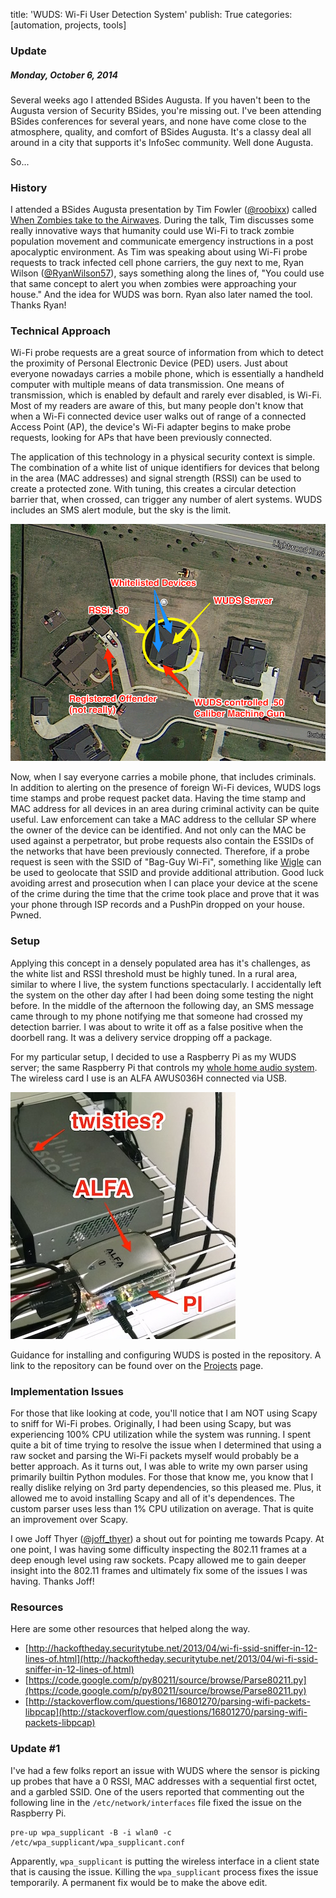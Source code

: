 title: 'WUDS: Wi-Fi User Detection System'
publish: True
categories: [automation, projects, tools]

### Update

##### Monday, October 6, 2014

Several weeks ago I attended BSides Augusta. If you haven't been to the Augusta version of Security BSides, you're missing out. I've been attending BSides conferences for several years, and none have come close to the atmosphere, quality, and comfort of BSides Augusta. It's a classy deal all around in a city that supports it's InfoSec community. Well done Augusta.

So...

### History

I attended a BSides Augusta presentation by Tim Fowler ([@roobixx](https://twitter.com/roobixx)) called [When Zombies take to the Airwaves](https://www.youtube.com/watch?v=DySBqlsIs5A). During the talk, Tim discusses some really innovative ways that humanity could use Wi-Fi to track zombie population movement and communicate emergency instructions in a post apocalyptic environment. As Tim was speaking about using Wi-Fi probe requests to track infected cell phone carriers, the guy next to me, Ryan Wilson ([@RyanWilson57](https://twitter.com/RyanWilson57)), says something along the lines of, "You could use that same concept to alert you when zombies were approaching your house." And the idea for WUDS was born. Ryan also later named the tool. Thanks Ryan!

<!-- READMORE -->

### Technical Approach

Wi-Fi probe requests are a great source of information from which to detect the proximity of Personal Electronic Device (PED) users. Just about everyone nowadays carries a mobile phone, which is essentially a handheld computer with multiple means of data transmission. One means of transmission, which is enabled by default and rarely ever disabled, is Wi-Fi. Most of my readers are aware of this, but many people don't know that when a Wi-Fi connected device user walks out of range of a connected Access Point (AP), the device's Wi-Fi adapter begins to make probe requests, looking for APs that have been previously connected.

The application of this technology in a physical security context is simple. The combination of a white list of unique identifiers for devices that belong in the area (MAC addresses) and signal strength (RSSI) can be used to create a protected zone. With tuning, this creates a circular detection barrier that, when crossed, can trigger any number of alert systems. WUDS includes an SMS alert module, but the sky is the limit.

[![](/static/images/posts/wuds_1.png)](/static/images/posts/wuds_1.png)

Now, when I say everyone carries a mobile phone, that includes criminals. In addition to alerting on the presence of foreign Wi-Fi devices, WUDS logs time stamps and probe request packet data. Having the time stamp and MAC address for all devices in an area during criminal activity can be quite useful. Law enforcement can take a MAC address to the cellular SP where the owner of the device can be identified. And not only can the MAC be used against a perpetrator, but probe requests also contain the ESSIDs of the networks that have been previously connected. Therefore, if a probe request is seen with the SSID of "Bag-Guy Wi-Fi", something like [Wigle](https://wigle.net/) can be used to geolocate that SSID and provide additional attribution. Good luck avoiding arrest and prosecution when I can place your device at the scene of the crime during the time that the crime took place and prove that it was your phone through ISP records and a PushPin dropped on your house. Pwned.

### Setup

Applying this concept in a densely populated area has it's challenges, as the white list and RSSI threshold must be highly tuned. In a rural area, similar to where I live, the system functions spectacularly. I accidentally left the system on the other day after I had been doing some testing the night before. In the middle of the afternoon the following day, an SMS message came through to my phone notifying me that someone had crossed my detection barrier. I was about to write it off as a false positive when the doorbell rang. It was a delivery service dropping off a package.

For my particular setup, I decided to use a Raspberry Pi as my WUDS server; the same Raspberry Pi that controls my [whole home audio system](/2014/05/11/raspberry-pi-pianobar/). The wireless card I use is an ALFA AWUS036H connected via USB.

[![](/static/images/posts/wuds_2.jpg)](/static/images/posts/wuds_2.jpg)

Guidance for installing and configuring WUDS is posted in the repository. A link to the repository can be found over on the [Projects](/projects/) page.

### Implementation Issues

For those that like looking at code, you'll notice that I am NOT using Scapy to sniff for Wi-Fi probes. Originally, I had been using Scapy, but was experiencing 100% CPU utilization while the system was running. I spent quite a bit of time trying to resolve the issue when I determined that using a raw socket and parsing the Wi-Fi packets myself would probably be a better approach. As it turns out, I was able to write my own parser using primarily builtin Python modules. For those that know me, you know that I really dislike relying on 3rd party dependencies, so this pleased me. Plus, it allowed me to avoid installing Scapy and all of it's dependences. The custom parser uses less than 1% CPU utilization on average. That is quite an improvement over Scapy.

I owe Joff Thyer ([@joff_thyer](https://twitter.com/joff_thyer)) a shout out for pointing me towards Pcapy. At one point, I was having some difficulty inspecting the 802.11 frames at a deep enough level using raw sockets. Pcapy allowed me to gain deeper insight into the 802.11 frames and ultimately fix some of the issues I was having. Thanks Joff!

### Resources

Here are some other resources that helped along the way.

- [http://hackoftheday.securitytube.net/2013/04/wi-fi-ssid-sniffer-in-12-lines-of.html](http://hackoftheday.securitytube.net/2013/04/wi-fi-ssid-sniffer-in-12-lines-of.html)
- [https://code.google.com/p/py80211/source/browse/Parse80211.py](https://code.google.com/p/py80211/source/browse/Parse80211.py)
- [http://stackoverflow.com/questions/16801270/parsing-wifi-packets-libpcap](http://stackoverflow.com/questions/16801270/parsing-wifi-packets-libpcap)

### Update #1

I've had a few folks report an issue with WUDS where the sensor is picking up probes that have a 0 RSSI, MAC addresses with a sequential first octet, and a garbled SSID. One of the users reported that commenting out the following line in the `/etc/network/interfaces` file fixed the issue on the Raspberry Pi.

```
pre-up wpa_supplicant -B -i wlan0 -c /etc/wpa_supplicant/wpa_supplicant.conf
```

Apparently, `wpa_supplicant` is putting the wireless interface in a client state that is causing the issue. Killing the `wpa_supplicant` process fixes the issue temporarily. A permanent fix would be to make the above edit.
